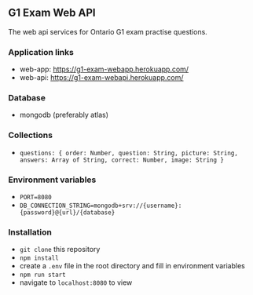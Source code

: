## G1 Exam Web API
The web api services for Ontario G1 exam practise questions.

### Application links

- web-app: https://g1-exam-webapp.herokuapp.com/
- web-api: https://g1-exam-webapi.herokuapp.com/

### Database

- mongodb (preferably atlas)

### Collections

- `questions: { order: Number, question: String, picture: String, answers: Array of String, correct: Number, image: String }`

### Environment variables

- `PORT=8080`
- `DB_CONNECTION_STRING=mongodb+srv://{username}:{password}@{url}/{database}`

### Installation

- `git clone` this repository
- `npm install`
- create a `.env` file in the root directory and fill in environment variables
- `npm run start`
- navigate to `localhost:8080` to view
